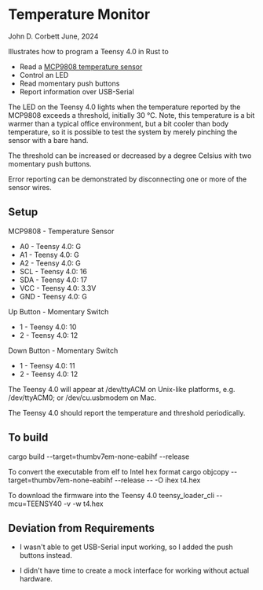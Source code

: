 Temperature Monitor
===================
John D. Corbett
June, 2024

Illustrates how to program a Teensy 4.0 in Rust to
   - Read a [MCP9808 temperature sensor](https://www.microchip.com/en-us/product/mcp9808)
   - Control an LED
   - Read momentary push buttons
   - Report information over USB-Serial

The LED on the Teensy 4.0 lights when the temperature reported by the MCP9808
exceeds a threshold, initially 30 ℃. Note, this temperature is a bit warmer
than a typical office environment, but a bit cooler than body temperature,
so it is possible to test the system by merely pinching the sensor with a bare
hand.

The threshold can be increased or decreased by a degree Celsius with two 
momentary push buttons.

Error reporting can be demonstrated by disconnecting one or more of the sensor wires.

Setup
-----

MCP9808 - Temperature Sensor
   - A0 - Teensy 4.0: G
   - A1 - Teensy 4.0: G
   - A2 - Teensy 4.0: G
   - SCL - Teensy 4.0: 16
   - SDA - Teensy 4.0: 17
   - VCC - Teensy 4.0: 3.3V
   - GND - Teensy 4.0: G

Up Button - Momentary Switch
   - 1 - Teensy 4.0: 10
   - 2 - Teensy 4.0: 12

Down Button - Momentary Switch
   - 1 - Teensy 4.0: 11
   - 2 - Teensy 4.0: 12

The Teensy 4.0 will appear at /dev/ttyACM<n> on Unix-like platforms, e.g. /dev/ttyACM0;
or /dev/cu.usbmodem<n> on Mac.

The Teensy 4.0 should report the temperature and threshold periodically.


To build
--------
   cargo build --target=thumbv7em-none-eabihf --release

To convert the executable from elf to Intel hex format
   cargo objcopy --target=thumbv7em-none-eabihf --release -- -O ihex t4.hex

To download the firmware into the Teensy 4.0
   teensy_loader_cli --mcu=TEENSY40 -v -w t4.hex

Deviation from Requirements
---------------------------

- I wasn't able to get USB-Serial input working, so I added the push buttons instead.

- I didn't have time to create a mock interface for working without actual hardware.
